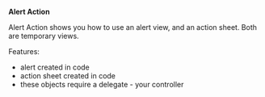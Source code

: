 **Alert Action**

Alert Action shows you how to use an alert view, and an action sheet. Both are temporary views.

Features:
- alert created in code
- action sheet created in code
- these objects require a delegate - your controller
